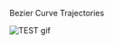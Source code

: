 
Bezier Curve Trajectories

![TEST gif](https://github.com/Ethress/Small-Adventures/C++/Bezier-Curve-Trajectories/Images/Gif-Trajectory.gif?raw=true)
